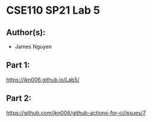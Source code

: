 # CSE110 SP21 Lab 5

## Author(s):
- James Nguyen

## Part 1:

https://jkn006.github.io/Lab5/

## Part 2:

https://github.com/jkn006/github-actions-for-ci/issues/7
